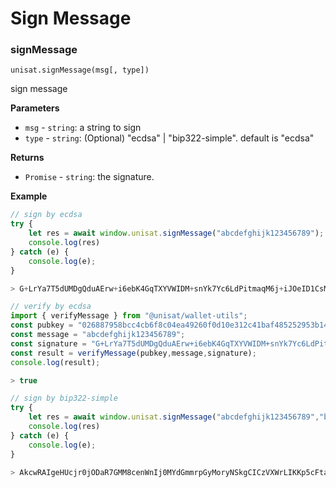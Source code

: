 # Sign Message

### signMessage

```
unisat.signMessage(msg[, type])
```

sign message

**Parameters**

- `msg` - `string`: a string to sign
- `type` - `string`: (Optional) "ecdsa" | "bip322-simple". default is "ecdsa"

**Returns**

- `Promise` - `string`: the signature.

**Example**

```javascript
// sign by ecdsa
try {
    let res = await window.unisat.signMessage("abcdefghijk123456789");
    console.log(res)
} catch (e) {
    console.log(e);
}

> G+LrYa7T5dUMDgQduAErw+i6ebK4GqTXYVWIDM+snYk7Yc6LdPitmaqM6j+iJOeID1CsMXOJFpVopvPiHBdulkE=

// verify by ecdsa
import { verifyMessage } from "@unisat/wallet-utils";
const pubkey = "026887958bcc4cb6f8c04ea49260f0d10e312c41baf485252953b14724db552aac";
const message = "abcdefghijk123456789";
const signature = "G+LrYa7T5dUMDgQduAErw+i6ebK4GqTXYVWIDM+snYk7Yc6LdPitmaqM6j+iJOeID1CsMXOJFpVopvPiHBdulkE=";
const result = verifyMessage(pubkey,message,signature);
console.log(result);

> true

// sign by bip322-simple
try {
    let res = await window.unisat.signMessage("abcdefghijk123456789","bip322-simple");
    console.log(res)
} catch (e) {
    console.log(e);
}

> AkcwRAIgeHUcjr0jODaR7GMM8cenWnIj0MYdGmmrpGyMoryNSkgCICzVXWrLIKKp5cFtaCTErY7FGNXTFe6kuEofl4G+Vi5wASECaIeVi8xMtvjATqSSYPDRDjEsQbr0hSUpU7FHJNtVKqw=

```
